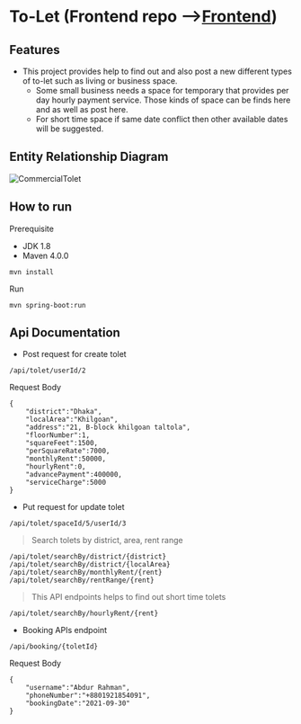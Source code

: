 # To-Let  (Frontend repo -->[Frontend](https://github.com/tanveer-rajeev/tolet-client))

## Features
   * This project provides help to find out and also post a new different types of to-let such as living or business space. 
     - Some small business needs a space for temporary that provides per day hourly payment service. Those kinds of space can be finds here and as well as post here.
     - For short time space if same date conflict then other available dates will be suggested.
    

## Entity Relationship Diagram
![CommercialTolet](https://user-images.githubusercontent.com/39630470/137129240-890b5cf8-4f4c-45fd-bc78-436fa26d6f93.PNG)

## How to run
Prerequisite
* JDK 1.8
* Maven 4.0.0
```
mvn install
```
Run
```
mvn spring-boot:run
```
## Api Documentation

- Post request for create tolet
```
/api/tolet/userId/2
```
Request Body
```
{
    "district":"Dhaka",
    "localArea":"Khilgoan",
    "address":"21, B-block khilgoan taltola",
    "floorNumber":1,
    "squareFeet":1500,
    "perSquareRate":7000,
    "monthlyRent":50000,
    "hourlyRent":0,
    "advancePayment":400000,
    "serviceCharge":5000
}
```
- Put request for update tolet
```
/api/tolet/spaceId/5/userId/3
```
> Search tolets by district, area, rent range 
```
/api/tolet/searchBy/district/{district}
/api/tolet/searchBy/district/{localArea}
/api/tolet/searchBy/monthlyRent/{rent}
/api/tolet/searchBy/rentRange/{rent}
```
> This API endpoints helps to find out short time tolets 
```
/api/tolet/searchBy/hourlyRent/{rent}
```
* Booking APIs  endpoint
```
/api/booking/{toletId}
```
Request Body
```
{
    "username":"Abdur Rahman",
    "phoneNumber":"+8801921854091",
    "bookingDate":"2021-09-30"
}
```
